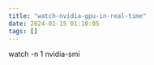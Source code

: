 ```yaml
---
title: "watch-nvidia-gpu-in-real-time"
date: 2024-01-15 01:10:05
tags: []
---
```

watch -n 1 nvidia-smi


